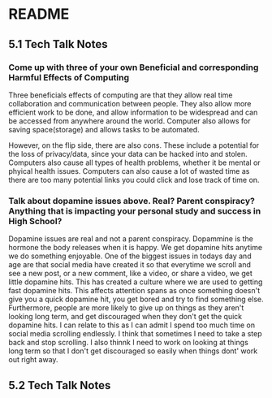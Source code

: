 # README
## 5.1 Tech Talk Notes
### Come up with three of your own Beneficial and corresponding Harmful Effects of Computing
Three beneficials effects of computing are that they allow real time collaboration and communication between people. They also allow more efficient work to be done, and allow information to be widespread and can be accessed from anywhere around the world. Computer also allows for saving space(storage) and allows tasks to be automated. 

However, on the flip side, there are also cons. These include a potential for the loss of privacy/data, since your data can be hacked into and stolen. Computers also cause all types of health problems, whether it be mental or phyical health issues. Computers can also cause a lot of wasted time as there are too many potential links you could click and lose track of time on. 
### Talk about dopamine issues above. Real? Parent conspiracy? Anything that is impacting your personal study and success in High School?
Dopamine issues are real and not a parent conspiracy. Dopammine is the hormone the body releases when it is happy. We get dopamine hits anytime we do something enjoyable. One of the biggest issues in todays day and age are that social media have created it so that everytime we scroll and see a new post, or a new comment, like a video, or share a video, we get little dopamine hits. This has created a culture where we are used to getting fast dopamine hits. This affects attention spans as once something doesn't give you a quick dopamine hit, you get bored and try to find something else. Furthermore, people are more likely to give up on things as they aren't looking long term, and get discouraged when they don't get the quick dopamine hits. I can relate to this as I can admit I spend too much time on social media scrolling endlessly. I think that sometimes I need to take a step back and stop scrolling. I also thinnk I need to work on looking at things long term so that I don't get discouraged so easily when things dont' work out right away. 

## 5.2 Tech Talk Notes
